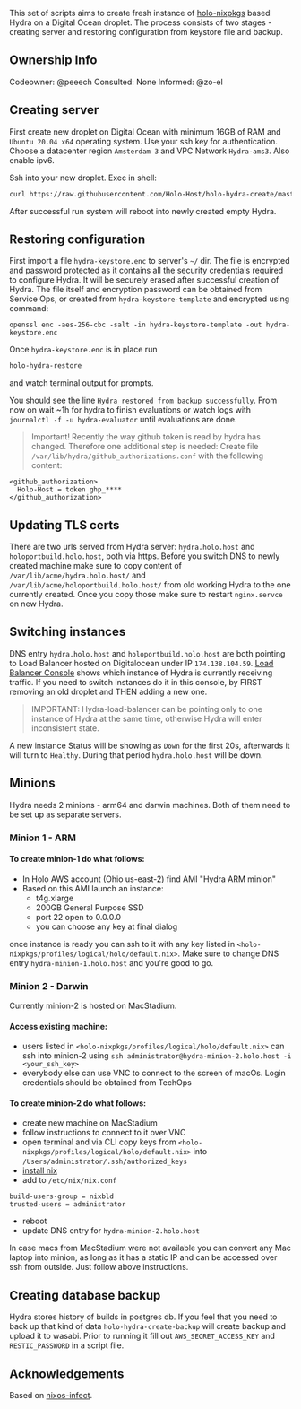 This set of scripts aims to create fresh instance of [holo-nixpkgs](https://github.com/Holo-Host/holo-nixpkgs) based Hydra on a Digital Ocean droplet. The process consists of two stages - creating server and restoring configuration from keystore file and backup.

## Ownership Info
Codeowner: @peeech
Consulted: None
Informed: @zo-el

## Creating server
First create new droplet on Digital Ocean with minimum 16GB of RAM and `Ubuntu 20.04 x64` operating system. Use your ssh key for authentication. Choose a datacenter region `Amsterdam 3` and VPC Network `Hydra-ams3`. Also enable ipv6.

Ssh into your new droplet. Exec in shell:
```bash
curl https://raw.githubusercontent.com/Holo-Host/holo-hydra-create/master/holo-hydra-create | bash 2>&1 | tee /tmp/hydra_config.log
```
After successful run system will reboot into newly created empty Hydra.

## Restoring configuration

First import a file `hydra-keystore.enc` to server's `~/` dir. The file is encrypted and password protected as it contains all the security credentials required to configure Hydra. It will be securely erased after successful creation of Hydra. The file itself and encryption password can be obtained from Service Ops, or created from `hydra-keystore-template` and encrypted using command:
```
openssl enc -aes-256-cbc -salt -in hydra-keystore-template -out hydra-keystore.enc
```

Once `hydra-keystore.enc` is in place run
```bash
holo-hydra-restore
```
and watch terminal output for prompts.

You should see the line `Hydra restored from backup successfully`. From now on wait ~1h for hydra to finish evaluations or watch logs with `journalctl -f -u hydra-evaluator` until evaluations are done.

> Important! Recently the way github token is read by hydra has changed. Therefore one additional step is needed:
> Create file `/var/lib/hydra/github_authorizations.conf` with the following content:
```
<github_authorization>
  Holo-Host = token ghp_****
</github_authorization>
```

## Updating TLS certs

There are two urls served from Hydra server: `hydra.holo.host` and `holoportbuild.holo.host`, both via https. Before you switch DNS to newly created machine make sure to copy content of `/var/lib/acme/hydra.holo.host/` and `/var/lib/acme/holoportbuild.holo.host/` from old working Hydra to the one currently created. Once you copy those make sure to restart `nginx.servce` on new Hydra.

## Switching instances
DNS entry `hydra.holo.host` and `holoportbuild.holo.host` are both pointing to Load Balancer hosted on Digitalocean under IP `174.138.104.59`. [Load Balancer Console](https://cloud.digitalocean.com/networking/load_balancers/5024c0aa-2e05-4a2e-acce-2d327aaee036/droplets) shows which instance of Hydra is currently receiving traffic. If you need to switch instances do it in this console, by FIRST removing an old droplet and THEN adding a new one.

> IMPORTANT: Hydra-load-balancer can be pointing only to one instance of Hydra at the same time, otherwise Hydra will enter inconsistent state.

A new instance Status will be showing as `Down` for the first 20s, afterwards it will turn to `Healthy`. During that period `hydra.holo.host` will be down.

## Minions

Hydra needs 2 minions - arm64 and darwin machines. Both of them need to be set up as separate servers.

### Minion 1 - ARM

#### To create minion-1 do what follows:
 - In Holo AWS account (Ohio us-east-2) find AMI "Hydra ARM minion"
 - Based on this AMI launch an instance:
   - t4g.xlarge
   - 200GB General Purpose SSD
   - port 22 open to 0.0.0.0
   - you can choose any key at final dialog

once instance is ready you can ssh to it with any key listed in `<holo-nixpkgs/profiles/logical/holo/default.nix>`. Make sure to change DNS entry `hydra-minion-1.holo.host` and you're good to go.

### Minion 2 - Darwin

Currently minion-2 is hosted on MacStadium.

#### Access existing machine:
 - users listed in `<holo-nixpkgs/profiles/logical/holo/default.nix>` can ssh into minion-2 using `ssh administrator@hydra-minion-2.holo.host -i <your_ssh_key>`
 - everybody else can use VNC to connect to the screen of macOs. Login credentials should be obtained from TechOps

 #### To create minion-2 do what follows:
 - create new machine on MacStadium
 - follow instructions to connect to it over VNC
 - open terminal and via CLI copy keys from `<holo-nixpkgs/profiles/logical/holo/default.nix>` into `/Users/administrator/.ssh/authorized_keys`
 - [install nix](https://nixos.org/download.html)
 - add to `/etc/nix/nix.conf`
 ```
 build-users-group = nixbld
 trusted-users = administrator
 ```
 - reboot
 - update DNS entry for `hydra-minion-2.holo.host`

In case macs from MacStadium were not available you can convert any Mac laptop into minion, as long as it has a static IP and can be accessed over ssh from outside. Just follow above instructions.

## Creating database backup

Hydra stores history of builds in postgres db. If you feel that you need to back up that kind of data `holo-hydra-create-backup` will create backup and upload it to wasabi. Prior to running it fill out `AWS_SECRET_ACCESS_KEY` and `RESTIC_PASSWORD` in a script file.

## Acknowledgements

Based on [nixos-infect](https://github.com/elitak/nixos-infect/blob/master/nixos-infect).
